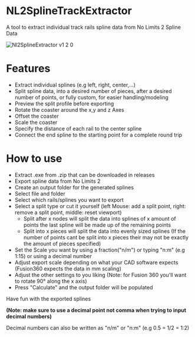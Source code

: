 # NL2SplineTrackExtractor
A tool to extract individual track rails spline data from No Limits 2 Spline Data

![Nl2SplineExtractor v1 2 0](https://user-images.githubusercontent.com/109047611/214991017-19cbfd51-2e0a-474d-877e-dbfdf0ce4720.png)

# Features
  - Extract individual splines (e.g left, right, center,...)
  - Split spline data, into a desired number of pieces, after a desired number of points, or fully custom, for easier handling/modeling
  - Preview the split profile before exporting
  - Rotate the coaster around the x,y and z Axes
  - Offset the coaster
  - Scale the coaster
  - Specify the distance of each rail to the center spline
  - Connect the end spline to the starting point for a complete round trip
 
 # How to use
  - Extract .exe from .zip that can be downloaded in releases
  - Export spline data from No Limits 2
  - Create an output folder for the generated splines
  - Select file and folder
  - Select which rails/splines you want to export
  - Select a split type or cut it yourself (left Mouse: add a split point, right: remove a split point, middle: reset viewport)
      - Split after x nodes will split the data into splines of x amount of points the last spline will be made up of the remaining points
      - Split into x pieces will split the data into evenly sized splines (If the number of points cant be split into x pieces their may not be exactly the amount of     pieces specified)
  - Set the Scale you want by using a fraction("n/m") or typing "n:m" (e.g 1:15) or using a decimal number
  - Adjust export scale depending on what your CAD software expects (Fusion360 expects the data in mm scaling)
  - Adjust the other settings to you liking (Note: for Fusion 360 you'll want to rotate 90° along the x axis)
  - Press "Calculate" and the output folder will be populated
 
  Have fun with the exported splines


__(Note: make sure to use a decimal point not comma when trying to input decimal numbers)__

Decimal numbers can also be written as "n/m" or "n:m" (e.g 0.5 = 1/2 = 1:2)

